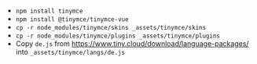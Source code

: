 - ```npm install tinymce```
- ```npm install @tinymce/tinymce-vue```
- ```cp -r node_modules/tinymce/skins _assets/tinymce/skins```
- ```cp -r node_modules/tinymce/plugins _assets/tinymce/plugins```
- Copy ```de.js``` from https://www.tiny.cloud/download/language-packages/ into ```_assets/tinymce/langs/de.js```